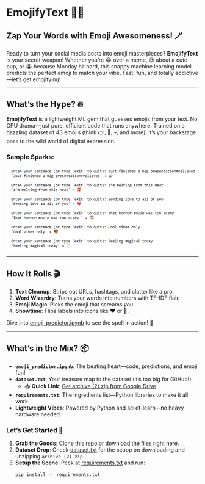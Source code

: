 # EmojifyText 🌟✨

## Zap Your Words with Emoji Awesomeness! 🪄

Ready to turn your social media posts into emoji masterpieces? **EmojifyText** is your secret weapon! Whether you’re 😂 over a meme, 😍 about a cute pup, or 😭 because Monday hit hard, this snappy machine learning model predicts the perfect emoji to match your vibe. Fast, fun, and totally addictive—let’s get emojifying!

---

## What’s the Hype? 🔥

**EmojifyText** is a lightweight ML gem that guesses emojis from your text. No GPU drama—just pure, efficient code that runs anywhere. Trained on a dazzling dataset of 43 emojis (think 👉, 🙏, 💀, and more), it’s your backstage pass to the wild world of digital expression.

### Sample Sparks:
![Output](https://github.com/NikethaAbigail/Emojify_Text/blob/main/output.png?raw=true)

---

## How It Rolls 🎬

1. **Text Cleanup**: Strips out URLs, hashtags, and clutter like a pro.
2. **Word Wizardry**: Turns your words into numbers with TF-IDF flair.
3. **Emoji Magic**: Picks the emoji that screams *you*.
4. **Showtime**: Flips labels into icons like ❤️ or 🤍.

Dive into [emoji_predictor.ipynb](emoji_predictor.ipynb) to see the spell in action! 📓

---

## What’s in the Mix? 📦

- **`emoji_predictor.ipynb`**: The beating heart—code, predictions, and emoji fun!
- **`dataset.txt`**: Your treasure map to the dataset (it’s too big for GitHub!).
  - 📥 **Quick Link**: [Get archive (2).zip from Google Drive](https://drive.google.com/file/d/1IkbvQ2oP4UMNj6EUh32VHRyicWOqasMA/view?usp=sharing)
- **`requirements.txt`**: The ingredients list—Python libraries to make it all work.
- **Lightweight Vibes**: Powered by Python and scikit-learn—no heavy hardware needed.

### Let’s Get Started 🚀
1. **Grab the Goods**: Clone this repo or download the files right here.
2. **Dataset Drop**: Check [dataset.txt](dataset.txt) for the scoop on downloading and unzipping `archive (2).zip`.
3. **Setup the Scene**: Peek at [requirements.txt](requirements.txt) and run:
   ```bash
   pip install -r requirements.txt
